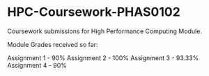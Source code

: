 # HPC-Coursework-PHAS0102
Coursework submissions for High Performance Computing Module.

Module Grades received so far:

Assignment 1 - 90%
Assignment 2 - 100%
Assignment 3 - 93.33%
Assignment 4 - 90%
